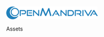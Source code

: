 ![logo](https://github.com/OpenMandrivaAssociation/distribution/blob/assets/images/omfull-245px.png)

Assets

